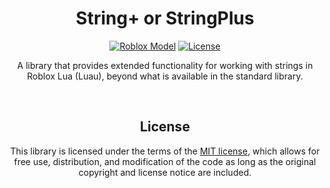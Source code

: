 <div class="main" align="center" style="text-align: center;">
    <div class="About" style="text-align: center;">
        <h1><b>String+</b> or <b>StringPlus</b></h1>
        <a href="https://www.roblox.com/library/11868937809" target="_blank" title="Roblox Model">
            <img src="https://img.shields.io/badge/Roblox-Model-00A0FF?logo=Roblox&logoColor=00A0FF" alt="Roblox Model"/></a>
        <a href="https://opensource.org/licenses/MIT" target="_blank" title="License">
            <img src="https://img.shields.io/badge/License-MIT-%23ffbb45" alt="License"/></a>
        <br>
        <p>
            A library that provides extended functionality for working with strings in Roblox Lua (Luau), beyond what is available in the standard library.
        </p>
    </div>
    <div class="License">
        <br>
        <h2><b>License</b></h2>
        <p>
            This library is licensed under the terms of the <a href="https://github.com/EgizianoEG/String-Plus/blob/main/LICENSE" title="Repository License">MIT license</a>, which allows for free use, distribution, and modification of the code as long as the original copyright and license notice are included.
        </p>
    </div>
</div>